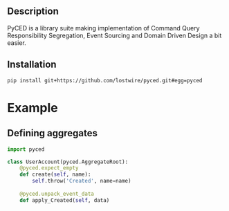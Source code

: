 Description
---

PyCED is a library suite making implementation of Command Query
Responsibility Segregation, Event Sourcing and Domain Driven Design a bit easier.


Installation
---

    pip install git+https://github.com/lostwire/pyced.git#egg=pyced
    

Example
===


Defining aggregates
---

```python
import pyced

class UserAccount(pyced.AggregateRoot):
    @pyced.expect_empty
    def create(self, name):
        self.throw('Created', name=name)
    
    @pyced.unpack_event_data
    def apply_Created(self, data)
```
